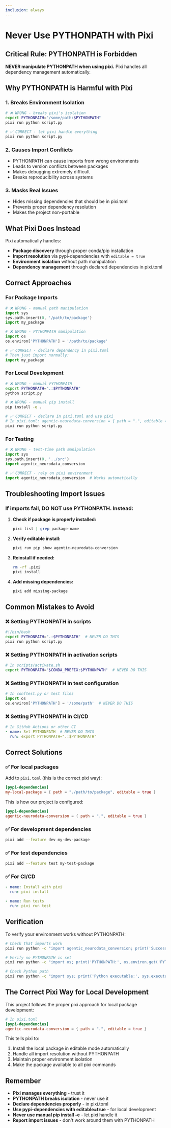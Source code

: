 ```yaml
---
inclusion: always
---
```


# Never Use PYTHONPATH with Pixi

## Critical Rule: PYTHONPATH is Forbidden

**NEVER manipulate PYTHONPATH when using pixi.** Pixi handles all dependency management automatically.

## Why PYTHONPATH is Harmful with Pixi

### 1. Breaks Environment Isolation
```bash
# ❌ WRONG - breaks pixi's isolation
export PYTHONPATH="/some/path:$PYTHONPATH"
pixi run python script.py

# ✅ CORRECT - let pixi handle everything
pixi run python script.py
```

### 2. Causes Import Conflicts
- PYTHONPATH can cause imports from wrong environments
- Leads to version conflicts between packages
- Makes debugging extremely difficult
- Breaks reproducibility across systems

### 3. Masks Real Issues
- Hides missing dependencies that should be in pixi.toml
- Prevents proper dependency resolution
- Makes the project non-portable

## What Pixi Does Instead

Pixi automatically handles:
- **Package discovery** through proper conda/pip installation
- **Import resolution** via pypi-dependencies with `editable = true`
- **Environment isolation** without path manipulation
- **Dependency management** through declared dependencies in pixi.toml

## Correct Approaches

### For Package Imports
```python
# ❌ WRONG - manual path manipulation
import sys
sys.path.insert(0, '/path/to/package')
import my_package

# ❌ WRONG - PYTHONPATH manipulation
import os
os.environ['PYTHONPATH'] = '/path/to/package'

# ✅ CORRECT - declare dependency in pixi.toml
# Then just import normally:
import my_package
```

### For Local Development
```bash
# ❌ WRONG - manual PYTHONPATH
export PYTHONPATH=".:$PYTHONPATH"
python script.py

# ❌ WRONG - manual pip install
pip install -e .

# ✅ CORRECT - declare in pixi.toml and use pixi
# In pixi.toml: agentic-neurodata-conversion = { path = ".", editable = true }
pixi run python script.py
```

### For Testing
```python
# ❌ WRONG - test-time path manipulation
import sys
sys.path.insert(0, '../src')
import agentic_neurodata_conversion

# ✅ CORRECT - rely on pixi environment
import agentic_neurodata_conversion  # Works automatically
```

## Troubleshooting Import Issues

### If imports fail, DO NOT use PYTHONPATH. Instead:

1. **Check if package is properly installed:**
   ```bash
   pixi list | grep package-name
   ```

2. **Verify editable install:**
   ```bash
   pixi run pip show agentic-neurodata-conversion
   ```

3. **Reinstall if needed:**
   ```bash
   rm -rf .pixi
   pixi install
   ```

4. **Add missing dependencies:**
   ```bash
   pixi add missing-package
   ```

## Common Mistakes to Avoid

### ❌ Setting PYTHONPATH in scripts
```bash
#!/bin/bash
export PYTHONPATH=".:$PYTHONPATH"  # NEVER DO THIS
pixi run python script.py
```

### ❌ Setting PYTHONPATH in activation scripts
```bash
# In scripts/activate.sh
export PYTHONPATH="$CONDA_PREFIX:$PYTHONPATH"  # NEVER DO THIS
```

### ❌ Setting PYTHONPATH in test configuration
```python
# In conftest.py or test files
import os
os.environ['PYTHONPATH'] = '/some/path'  # NEVER DO THIS
```

### ❌ Setting PYTHONPATH in CI/CD
```yaml
# In GitHub Actions or other CI
- name: Set PYTHONPATH  # NEVER DO THIS
  run: export PYTHONPATH=".:$PYTHONPATH"
```

## Correct Solutions

### ✅ For local packages
Add to `pixi.toml` (this is the correct pixi way):
```toml
[pypi-dependencies]
my-local-package = { path = "./path/to/package", editable = true }
```

This is how our project is configured:
```toml
[pypi-dependencies]
agentic-neurodata-conversion = { path = ".", editable = true }
```

### ✅ For development dependencies
```bash
pixi add --feature dev my-dev-package
```

### ✅ For test dependencies
```bash
pixi add --feature test my-test-package
```

### ✅ For CI/CD
```yaml
- name: Install with pixi
  run: pixi install

- name: Run tests
  run: pixi run test
```

## Verification

To verify your environment works without PYTHONPATH:

```bash
# Check that imports work
pixi run python -c "import agentic_neurodata_conversion; print('Success')"

# Verify no PYTHONPATH is set
pixi run python -c "import os; print('PYTHONPATH:', os.environ.get('PYTHONPATH', 'Not set'))"

# Check Python path
pixi run python -c "import sys; print('Python executable:', sys.executable)"
```

## The Correct Pixi Way for Local Development

This project follows the proper pixi approach for local package development:

```toml
# In pixi.toml
[pypi-dependencies]
agentic-neurodata-conversion = { path = ".", editable = true }
```

This tells pixi to:
1. Install the local package in editable mode automatically
2. Handle all import resolution without PYTHONPATH
3. Maintain proper environment isolation
4. Make the package available to all pixi commands

## Remember

- **Pixi manages everything** - trust it
- **PYTHONPATH breaks isolation** - never use it  
- **Declare dependencies properly** - in pixi.toml
- **Use pypi-dependencies with editable=true** - for local development
- **Never use manual pip install -e** - let pixi handle it
- **Report import issues** - don't work around them with PYTHONPATH